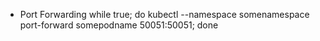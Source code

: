 * Port Forwarding
while true; do kubectl --namespace somenamespace port-forward somepodname 50051:50051; done
